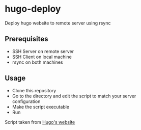 # hugo-deploy
Deploy hugo website to remote server using rsync

## Prerequisites
- SSH Server on remote server
- SSH Client on local machine
- rsync on both machines

## Usage
- Clone this repository
- Go to the directory and edit the script to match your server configuration
- Make the script executable
- Run


Script taken from [Hugo's website](https://gohugo.io/hosting-and-deployment/deployment-with-rsync/)
